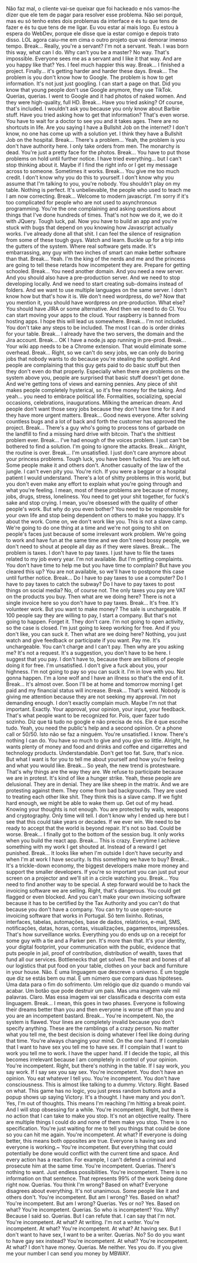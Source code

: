 <SeniorDev> Não faz mal, o cliente vai-se queixar que foi hackeado e nós vamos-lhe dizer que ele tem de pagar para resolver esse problema.
<SeniorDev> Não sei porquê, mas eu só tenho estes dois problemas da interface e és tu que tens de fazer e és tu que tens de me ligar.
<SeniorDev> Eu vou estar aí mais logo.
<JuniorDev> Eu estou à espera do WebDev, porque ele disse que ia estar comigo e depois trato disso.
<JuniorDev> LOL agora caiu-me em cima o outro projeto que vai demorar imenso tempo.
Break...
<Princess> Really, you're a servant? I'm not a servant.
<JuniorDev> Yeah. I was born this way, what can I do.
<Princess> Why can't you be a master?
<JuniorDev> No way. That's impossible. Everyone sees me as a servant and I like it that way.
<Princess> And are you happy like that?
<JuniorDev> Yes. I feel much happier this way.
Break...
<JuniorDev> I finished a project.
<Student> Finally... it's getting harder and harder these days.
Break...
<Manager> The problem is you don't know how to Google.
<JuniorDev> The problem is how to get information. It's not just just googling. I can start a page on that.
<JuniorDev> Did you know that young people don't use Google anymore, they use TikTok.
<Princess> Querias, querias.
<JuniorDev> I went to Google and it had photos of naked women. And they were high-quality, full HD.
Break...
<Princess> Have you tried asking?
<JuniorDev> Of course, that's included. I wouldn't ask you because you only know about Barbie stuff.
<Princess> Have you tried asking how to get that information?
<JuniorDev> That's even worse. You have to wait for a doctor to see you and it takes ages.
<LeadDev> There are no shortcuts in life.
<Writer> Are you saying I have a Bullshit Job on the internet?
<JuniorDev> I don't know, no one has come up with a solution yet.
<Writer> I think they have a Bullshit Job on the hospital.
Break...
<Princess> There's a problem...
<JuniorDev> Yeah, the problem is you don't have authority here. I only take orders from men.
<JuniorDev> The monarchy is dead. You're just a pretty face for the photos.
Break...
<LeadDev> You have to put those problems on hold until further notice.
<JuniorDev> I have tried everything... but I can't stop thinking about it.
<JuniorDev> Maybe if I find the right info or I get my message across to someone. Sometimes it works.
Break...
<Student1> You give me too much credit.
<JuniorDev> I don't know why you do this to yourself. I don't know why you assume that I'm talking to you, you're nobody. You shouldn't play on my table.
<Player> Nothing is perfect.
<JuniorDev> It's unbelievable, the people who used to teach me I am now correcting.
Break...
<JuniorDev> Welcome to modern javascript. I'm sorry if it's too complicated for people who are not used to asynchronous programming. You're the one complaining and asking questions about things that I've done hundreds of times.
<Student2> That's not how we do it, we do it with JQuery.
<JuniorDev> Tough luck, pal. Now you have to build an app and you're stuck with bugs that depend on you knowing how Javascript actually works. I've already done all that shit.
<JuniorDev> I can feel the silence of resignation from some of these tough guys. Watch and learn.
<JuniorDev> Buckle up for a trip into the gutters of the system. Where real software gets made.
<JuniorDev> It's embarrassing, any guy with two inches of smart can make better software than that.
Break...
<JuniorDev> Yeah. I'm the king of the nerds and me and the princess are going to tell these retards how incompetent they are. Prepare for getting schooled.
Break...
<Manager> You need another domain. And you need a new server. And you should also have a pre-production server. And we need to stop developing locally. And we need to start creating sub-domains instead of folders. And we want to use multiple languages on the same server. I don't know how but that's how it is.
<JuniorDev> We don't need wordpress, do we?
<Manager> Now that you mention it, you should have wordpress on pre-production.
<JuniorDev> What else?
<Manager> You should have JIRA or some alternative. And then we need to do CI. You can start moving your apps to the cloud. Your raspberry is banned from hosting apps.
<JuniorDev> I hope this will lead us somewhere.
Break...
<Princess> I'm not included.
<JuniorDev> You don't take any steps to be included. The most I can do is order drinks for your table.
Break...
<JuniorDev> I already have the two servers, the domain and the Jira account.
Break...
<JuniorDev> OK I have a node.js app running in pre-prod.
Break...
<Manager> Your wiki app needs to be a Chrome extension. That would eliminate some overhead.
Break...
<Manager> Right, so we can't do sexy jobs, we can only do boring jobs that nobody wants to do because you're stealing the spotlight.
<Manager> And people are complaining that this guy gets paid to do basic stuff but then they don't even do that properly.
<Manager> Especially when there are problems on the system above you, people are surprised that basic stuff doesn't get done.
<Manager> And we're getting tons of views and earning pennies. Any piece of shit makes people completely hysterical, so it's free money for the taking.
<Manager> And yeah... you need to embrace political life. Formalities, socializing, special occasions, celebrations, inaugurations. Milking the american dream.
<Manager> And people don't want those sexy jobs because they don't have time for it and they have more urgent matters.
Break...
<JuniorDev> Good news everyone. After solving countless bugs and a lot of back and forth the customer has approved the project.
Break...
<JuniorDev> There's a guy who's going to process tons of garbade on the landfill to find a missing hard drive with bitcoin. That's the shittiest problem ever.
Break...
<JuniorDev> I've had enough of the voices problem. I just can't be bothered to find a solution. I'm going to ignore the attacks.
Break...
<JuniorDev> Alright, the routine is over.
Break...
<Princess> I'm unsatisfied.
<JuniorDev> I just don't care anymore about your princess problems. Tough luck, you have been fucked. You are left out. Some people make it and others don't. Another casualty of the law of the jungle.
<JuniorDev> I can't even pity you. You're rich. If you were a beggar or a hospital patient I would understand.
<JuniorDev> There's a lot of shitty problems in this world, but you don't even make any effort to explain what you're going through and what you're feeling.
<JuniorDev> I mean, most of these problems are because of money, jobs, drugs, stress, loneliness. You need to get your shit together, for fuck's sake and stop crying.
<JuniorDev> I mean, you're obsessed with the quality of other people's work. But why do you even bother? You need to be responsible for your own life and stop being dependent on others to make you happy.
<Princess> It's about the work.
<JuniorDev> Come on, we don't work like you. This is not a slave camp. We're going to do one thing at a time and we're not going to shit on people's faces just because of some irrelevant work problem. We're going to work and have fun at the same time and we don't need bossy people, we don't need to shout at people all day as if they were slaves.
Break...
<Student3> The problem is taxes.
<JuniorDev> I don't have to pay taxes. I just have to file the taxes related to my job every year.
<Expert> I'm not available.
<JuniorDev> But I'm getting complaints. You don't have time to help me but you have time to complain?
<Expert> But have you cleared this up?
<JuniorDev> You are not available, so we'll have to postpone this case until further notice.
Break...
<JuniorDev> Do I have to pay taxes to use a computer? Do I have to pay taxes to catch the subway? Do I have to pay taxes to post things on social media?
<Expert> No, of course not. The only taxes you pay are VAT on the products you buy.
<Student3> Then what are we doing here?
<Expert> There is not a single invoice here so you don't have to pay taxes.
Break...
<JuniorDev> It's free. It's volunteer work.
<Student3> But you want to make money?
<JuniorDev> The sale is unchargeable.
<JuniorDev> If 100 people say they are willing to pay, I start a company.
<JuniorDev> But that's not going to happen.
<JuniorDev> Forget it. They don't care.
<JuniorDev> I'm not going to open activity, so the case is closed.
<JuniorDev> I'm just going to keep working for free. And if you don't like, you can suck it.
<Student3> Then what are we doing here?
<JuniorDev> Nothing, you just watch and give feedback or participate if you want.
<Student> Pay me.
<JuniorDev> It's unchargeable. You can't charge and I can't pay.
<Student> Then why are you asking me?
<JuniorDev> It's not a request. It's a suggestion, you don't have to be here.
<Student> I suggest that you pay.
<JuniorDev> I don't have to, because there are billions of people doing it for free.
<Princess> I'm unsatisfied.
<JuniorDev> I don't give a fuck about you, your highness. I'm not going to pay so you can suck it.
<Princess> I'm in love with you.
<JuniorDev> Not gonna happen. I'm a lone wolf and I have an illness so that's the end of it.
Break...
<JuniorDev> It's almost over. Soon I'll be at home and tomorrow morning I get paid and my financial status will increase.
Break...
<JuniorDev> That's weird. Nobody is giving me attention because they are not seeking my approval.
<JuniorDev> I'm not demanding enough. I don't exactly complain much.
<JuniorDev> Maybe I'm not that important.
<Student> Exactly. Your approval, your opinion, your input, your feedback. That's what people want to be recognized for.
<Student2> Pois, quer fazer tudo sozinho. Diz que tá tudo no google e não precisa de nós. Ele é que escolhe tudo.
<Student> Yeah, you need the public's help and a second opinion. Or a phone call or 50/50.
<JuniorDev> Isto não se faz a ninguém.
<Student> You're unsatisfied. I know.
<Student> There's nothing I can do.
<JuniorDev> You have so much to give and you give so little.
<Student> Alright, he wants plenty of money and food and drinks and coffee and cigarrettes and technology products.
<Student2> Understandable. Don't get too fat.
<JuniorDev> Sure, that's nice. But what I want is for you to tell me about yourself and how you're feeling and what you would like.
Break...
<JuniorDev> So yeah, the new trend is protestware.
<JuniorDev> That's why things are the way they are. We refuse to participate because we are in protest.
<JuniorDev> It's kind of like a hunger strike.
<Student> Yeah, these people are delusional. They are in denial. They are like sheep in the matrix. And we are protesting against them.
<Student> They come from bad backgrounds. They are used to treating each other like shit. They think this is a slave camp.
<Student> If we fight hard enough, we might be able to wake them up.
<Princess> Get out of my head.
<JuniorDev> Knowing your thoughts is not enough. You are protected by walls, weapons and cryptography.
<JuniorDev> Only time will tell. I don't know why I ended up here but I see that this could take years or decades.
<JuniorDev> If we ever win. We need to be ready to accept that the world is beyond repair.
<JuniorDev> It's not so bad. Could be worse.
Break...
<JuniorDev> I finally got to the bottom of the session bug. It only works when you build the react app.
Break...
<JuniorDev> This is crazy. Everytime I achieve something with my work I get shouted at. Instead of a reward I get punished.
Break...
<JuniorDev> It looks like when I'm outside I don't have security and when I'm at work I have security. Is this something we have to buy?
Break...
<JuniorDev> It's a trickle-down economy, the biggest developers make more money and support the smaller developers.
<Student> If you're so important you can just put your screen on a projector and we'll sit in a circle watching you.
Break...
<WebDev> You need to find another way to be special.
<JuniorDev> A step forward would be to hack the invoicing software we are selling.
<Student> Right, that's dangerous. You could get flagged or even blocked.
<Student2> And you can't make your own invoicing software because it has to be certified by the Tax Authority and you can't do that because you don't have a company.
<Student3> You can try to use open-source invoicing software that works in Portugal.
<LeadDev> Só tem lixinho. Rotinas, interfaces, tabelas, automações, base de dados, relatórios, e-mail, SMS, notificações, datas, horas, contas, visualizações, pagamentos, impressões.
<Student> That's how surveillance works. Everything you do ends up on a receipt for some guy with a tie and a Parker pen.
<SeniorDev> It's more than that. It's your identity, your digital footprint, your communication with the public, evidence that puts people in jail, proof of contribution, distribution of wealth, taxes that fund all our services.
<Student2> Bottlenecks that get solved.
<Student3> The meat and bones of all our logistics that put food on your table, clothes on your back and furniture in your house.
<Boss> Não. É uma linguagem que descreve o universo. É um toggle que diz se estás bem ou mal. É um número que compara duas hipóteses. Uma data para o fim do sofrimento. Um relógio que diz quando o mundo vai acabar. Um botão que pode destruir um país.
<Student> Mas uma imagem vale mil palavras.
<SeniorDev> Claro. Mas essa imagem vai ser classificada e descrita com esta linguagem.
Break...
<JuniorDev> I mean, this goes in two phases. Everyone is following their dreams better than you and then everyone is worse off than you and you are an incompetent bastard.
Break...
<Princess> You're incompetent.
<JuniorDev> No, the system is flawed. Your lines are completely invalid because you don't specify anything. These are the ramblings of a crazy person.
<JuniorDev> No matter what you tell me, the best decision is doing whatever I feel like doing during that time. You're always changing your mind. On the one hand.
<JuniorDev> If I complain that I want to have sex you tell me to have sex. If I complain that I want to work you tell me to work.
<JuniorDev> I have the upper hand. If I decide the topic, all this becomes irrelevant because I am completely in control of your opinion.
<Princess> You're incompetent.
<JuniorDev> Right, but there's nothing in the table. If I say work, you say work. If I say sex you say sex.
<Princess> You're incompetent.
<JuniorDev> You don't have an opinion. You eat whatever I tell you.
<Princess> You're incompetent.
<JuniorDev> You don't have consciousness. This is almost like talking to a dummy.
<Student> Victory.
<JuniorDev> Right. Based on what. This game has no logic, you just press random buttons and a popup shows up saying Victory.
<LeadDev> It's a thought.
<LeadDev> I have many and you don't.
<JuniorDev> Yes, I'm out of thoughts. This means I'm reaching I'm hitting a break point. And I will stop obsessing for a while.
<Princess> You're incompetent.
<JuniorDev> Right, but there is no action that I can take to make you stop. It's not an objective reality. There are multiple things I could do and none of them make you stop.
<JuniorDev> There is no specification. You're just waiting for me to tell you things that could be done so you can hit me again.
<Princess> You're incompetent.
<JuniorDev> At what? If everyone is doing better, this means both opposites are true. Everyone is having sex and everyone is working.~
<Princess> You're incompetent.
<JuniorDev> But everything that could potentially be done would conflict with the current time and space. And every action has a reaction. For example, I can't defend a criminal and prosecute him at the same time.
<Princess> You're incompetent.
<Student> Querias.
<JuniorDev> There's nothing to want. Just endless possibilities.
<Princess> You're incompetent.
<JuniorDev> There is no information on that sentence. That represents 99% of the work being done right now.
<Student> Querias.
<JuniorDev> You think I'm wrong? Based on what? Everyone disagrees about everything. It's not unanimous. Some people like it and others don't.
<Princess> You're incompetent.
<JuniorDev> But am I wrong?
<Student> Yes.
<JuniorDev> Based on what?
<Princess> You're incompetent.
<JuniorDev> But am I wrong?
<Student> Querias.
<JuniorDev> Yes or no?
<Student> Yes.
<JuniorDev> Based on what?
<Princess> You're incompetent.
<Student> Querias.
<JuniorDev> So who is incompetent?
<Student> You.
<JuniorDev> Why?
<Student> Because I said so.
<Student> Querias.
<JuniorDev> But I can refute that. I can say that I'm not.
<Princess> You're incompetent.
<JuniorDev> At what?
<Princess> At writing.
<JuniorDev> I'm not a writer.
<Princess> You're incompetent.
<JuniorDev> At what?
<Princess> You're incompetent.
<JuniorDev> At what?
<Princess> At having sex.
<JuniorDev> But I don't want to have sex, I want to be a writer.
<Student> Querias.
<JuniorDev> No? So do you want to have gay sex instead?
<Princess> You're incompetent.
<JuniorDev> At what?
<Princess> You're incompetent.
<JuniorDev> At what?
<Princess> I don't have money.
<Student> Querias.
<JuniorDev> Me neither.
<Princess> Yes you do.
<JuniorDev> If you give me your number I can send you money by MBWAY.